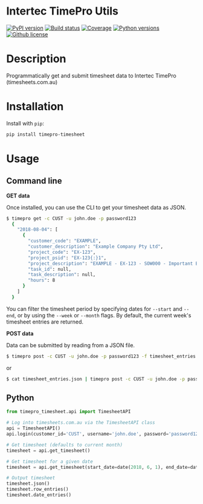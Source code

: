 Intertec TimePro Utils
=============================================================

[![PyPI version](https://img.shields.io/pypi/v/timepro-utils.svg)](https://pypi.python.org/pypi/timepro-utils)
[![Build status](https://img.shields.io/travis/christippett/timepro-utils.svg)](https://travis-ci.org/christippett/timepro-utils)
[![Coverage](https://img.shields.io/coveralls/github/christippett/timepro-utils.svg)](https://coveralls.io/github/christippett/timepro-utils?branch=master)
[![Python versions](https://img.shields.io/pypi/pyversions/timepro-utils.svg)](https://pypi.python.org/pypi/timepro-utils)
[![Github license](https://img.shields.io/github/license/christippett/timepro-utils.svg)](https://github.com/christippett/timepro-utils)

Description
===========

Programmatically get and submit timesheet data to Intertec TimePro (timesheets.com.au)


Installation
============

Install with `pip`:

``` bash
pip install timepro-timesheet
```

Usage
=====

Command line
------------

**GET data**

Once installed, you can use the CLI to get your timesheet data as JSON.

``` bash
$ timepro get -c CUST -u john.doe -p password123
  {
    "2018-08-04": [
      {
        "customer_code": "EXAMPLE",
        "customer_description": "Example Company Pty Ltd",
        "project_code": "EX-123",
        "project_psid": "EX-123{:}1",
        "project_description": "EXAMPLE - EX-123 - SOW000 - Important Business Stuff - PO 123",
        "task_id": null,
        "task_description": null,
        "hours": 8
      }
    ]
  }
```

You can filter the timesheet period by specifying dates for `--start` and `--end`, or by using the `--week` or `--month` flags. By default, the current week's timesheet entries are returned.

**POST data**

Data can be submitted by reading from a JSON file.

``` bash
$ timepro post -c CUST -u john.doe -p password123 -f timesheet_entries.json
```

or

``` bash
$ cat timesheet_entries.json | timepro post -c CUST -u john.doe -p password123
```

Python
------

``` python
from timepro_timesheet.api import TimesheetAPI

# Log into timesheets.com.au via the TimesheetAPI class
api = TimesheetAPI()
api.login(customer_id='CUST', username='john.doe', password='password123')

# Get timesheet (defaults to current month)
timesheet = api.get_timesheet()

# Get timesheet for a given date
timesheet = api.get_timesheet(start_date=date(2018, 6, 1), end_date=date(2018, 6, 25))

# Output timesheet
timesheet.json()
timesheet.row_entries()
timesheet.date_entries()

```

